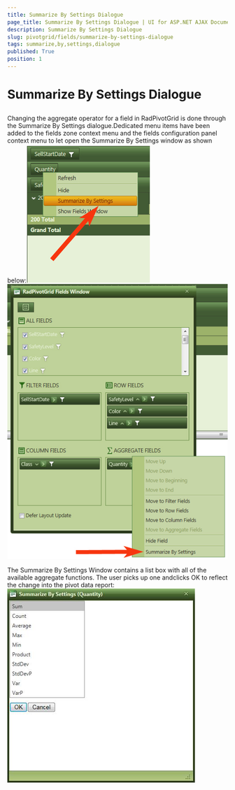 ```yaml
---
title: Summarize By Settings Dialogue
page_title: Summarize By Settings Dialogue | UI for ASP.NET AJAX Documentation
description: Summarize By Settings Dialogue
slug: pivotgrid/fields/summarize-by-settings-dialogue
tags: summarize,by,settings,dialogue
published: True
position: 1
---
```


# Summarize By Settings Dialogue



## 

Changing the aggregate operator for a field in RadPivotGrid is done through the Summarize By Settings dialogue.Dedicated menu items have been added to the fields zone context menu and the fields configuration panel context menu to let open the Summarize By Settings window as shown below:![pivotgrid-summarize-by-settings-dialogue 1](images/pivotgrid-summarize-by-settings-dialogue1.jpg)![pivotgrid-summarize-by-settings-dialogue 2](images/pivotgrid-summarize-by-settings-dialogue2.jpg)

The Summarize By Settings Window contains a list box with all of the available aggregate functions. The user picks up one andclicks OK to reflect the change into the pivot data report:![pivotgrid-summarize-by-settings-dialogue 3](images/pivotgrid-summarize-by-settings-dialogue3.jpg)
